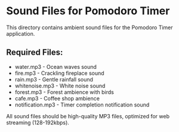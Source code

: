 # Sound Files for Pomodoro Timer

This directory contains ambient sound files for the Pomodoro Timer application.

## Required Files:
- water.mp3 - Ocean waves sound
- fire.mp3 - Crackling fireplace sound
- rain.mp3 - Gentle rainfall sound
- whitenoise.mp3 - White noise sound
- forest.mp3 - Forest ambience with birds
- cafe.mp3 - Coffee shop ambience
- notification.mp3 - Timer completion notification sound

All sound files should be high-quality MP3 files, optimized for web streaming (128-192kbps).
